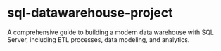 # sql-datawarehouse-project
A comprehensive guide to building a modern data warehouse with SQL Server, including ETL processes, data modeling, and analytics.

